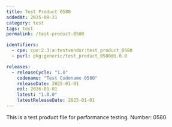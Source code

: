 ```yaml
---
title: Test Product 0580
addedAt: 2025-08-21
category: test
tags: test
permalink: /test-product-0580

identifiers:
  - cpe: cpe:2.3:a:testvendor:test_product_0580
  - purl: pkg:generic/test_product_0580@1.0.0

releases:
  - releaseCycle: "1.0"
    codename: "Test Codename 0580"
    releaseDate: 2025-01-01
    eol: 2026-01-01
    latest: "1.0.0"
    latestReleaseDate: 2025-01-01
---
```


This is a test product file for performance testing. Number: 0580
